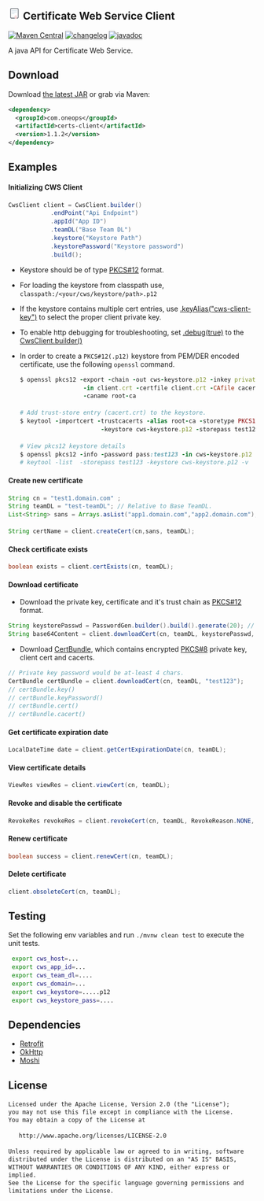 <img src="docs/images/tls-certificate-64.png" alt="Cert" width=25 height=25> Certificate Web Service Client 
----------
[![Maven Central][maven-svg]][maven-url] [![changelog][cl-svg]][cl-url] [![javadoc][javadoc-svg]][javadoc-url]  

A java API for Certificate Web Service.


Download
--------

Download [the latest JAR][1] or grab via Maven:
```xml
<dependency>
  <groupId>com.oneops</groupId>
  <artifactId>certs-client</artifactId>
  <version>1.1.2</version>
</dependency>
```

## Examples

#### Initializing CWS Client

```java
CwsClient client = CwsClient.builder()
            .endPoint("Api Endpoint") 
            .appId("App ID")               
            .teamDL("Base Team DL")             
            .keystore("Keystore Path")
            .keystorePassword("Keystore password")
            .build();
```
  - Keystore should be of type [PKCS#12][2] format. 
  - For loading the keystore from classpath use, `classpath:/<your/cws/keystore/path>.p12`
  - If the keystore contains multiple cert entries, use [.keyAlias("cws-client-key")][3] to select the 
    proper client private key.
  - To enable http debugging for troubleshooting, set [.debug(true)][4] to the [CwsClient.builder()][5]
  - In order to create a `PKCS#12(.p12)` keystore from PEM/DER encoded certificate, use the following `openssl` command.
  
    ```ruby
    $ openssl pkcs12 -export -chain -out cws-keystore.p12 -inkey private.key -password pass:test123 \
                      -in client.crt -certfile client.crt -CAfile cacert.crt -name cws-client-key \
                      -caname root-ca
                  
    # Add trust-store entry (cacert.crt) to the keystore.
    $ keytool -importcert -trustcacerts -alias root-ca -storetype PKCS12 \
                           -keystore cws-keystore.p12 -storepass test123 -file cacert.crt
                       
    # View pkcs12 keystore details                   
    $ openssl pkcs12 -info -password pass:test123 -in cws-keystore.p12 
    # keytool -list  -storepass test123 -keystore cws-keystore.p12 -v                
    ```

#### Create new certificate

```java
String cn = "test1.domain.com" ;
String teamDL = "test-teamDL"; // Relative to Base TeamDL.
List<String> sans = Arrays.asList("app1.domain.com","app2.domain.com");
    
String certName = client.createCert(cn,sans, teamDL);
```

#### Check certificate exists

```java
boolean exists = client.certExists(cn, teamDL);
```

#### Download certificate

  * Download the private key, certificate and it's trust chain as [PKCS#12][2] format. 
  ```java
  String keystorePasswd = PasswordGen.builder().build().generate(20); // Keystore/key password
  String base64Content = client.downloadCert(cn, teamDL, keystorePasswd, CertFormat.PKCS12);
  ```
  
  * Download [CertBundle][6], which contains encrypted [PKCS#8][8] private key, client cert and cacerts.
  ```java
  // Private key password would be at-least 4 chars.
  CertBundle certBundle = client.downloadCert(cn, teamDL, "test123");
  // certBundle.key() 
  // certBundle.keyPassword() 
  // certBundle.cert()
  // certBundle.cacert()
  ```


#### Get certificate expiration date

```java
LocalDateTime date = client.getCertExpirationDate(cn, teamDL);
```

#### View certificate details

```java
ViewRes viewRes = client.viewCert(cn, teamDL);
```


#### Revoke and disable the certificate

```java
RevokeRes revokeRes = client.revokeCert(cn, teamDL, RevokeReason.NONE, true);
```

#### Renew certificate

```java
boolean success = client.renewCert(cn, teamDL);
```

#### Delete certificate

```java
client.obsoleteCert(cn, teamDL);
```

## Testing

Set the following env variables and run `./mvnw clean test` to execute the unit tests.

```bash
 export cws_host=...     
 export cws_app_id=...
 export cws_team_dl=....
 export cws_domain=...
 export cws_keystore=.....p12
 export cws_keystore_pass=....
```

## Dependencies

   - [Retrofit](https://github.com/square/retrofit/)
   - [OkHttp](https://github.com/square/okhttp)
   - [Moshi](https://github.com/square/Moshi/)

License
-------

    Licensed under the Apache License, Version 2.0 (the "License");
    you may not use this file except in compliance with the License.
    You may obtain a copy of the License at

       http://www.apache.org/licenses/LICENSE-2.0

    Unless required by applicable law or agreed to in writing, software
    distributed under the License is distributed on an "AS IS" BASIS,
    WITHOUT WARRANTIES OR CONDITIONS OF ANY KIND, either express or implied.
    See the License for the specific language governing permissions and
    limitations under the License.



<!-- Badges -->

[1]: https://search.maven.org/remote_content?g=com.oneops&a=certs-client&v=LATEST
[2]: https://en.wikipedia.org/wiki/PKCS_12
[3]: http://oneops.com/certs-client/javadocs/com/oneops/certs/CwsClient.html#keyAlias--
[4]: http://oneops.com/certs-client/javadocs/com/oneops/certs/CwsClient.html#debug--
[5]: http://oneops.com/certs-client/javadocs/com/oneops/certs/CwsClient.Builder.html
[6]: http://oneops.com/certs-client/javadocs/com/oneops/certs/model/CertBundle.html
[7]: https://en.wikipedia.org/wiki/Privacy-enhanced_Electronic_Mail
[8]: https://en.wikipedia.org/wiki/PKCS_8

[maven-url]: http://search.maven.org/#search%7Cgav%7C1%7Cg%3A%22com.oneops%22%20AND%20a%3A%22certs-client%22
[maven-svg]: https://img.shields.io/maven-central/v/com.oneops/certs-client.svg?label=Maven%20Central&style=flat-square

[cl-url]: https://github.com/oneops/certs-client/blob/master/CHANGELOG.md
[cl-svg]: https://img.shields.io/badge/change--log-latest-green.svg?style=flat-square

[javadoc-url]: https://oneops.github.io/certs-client/javadocs/
[javadoc-svg]: https://img.shields.io/badge/api--doc-latest-cyan.svg?style=flat-square

